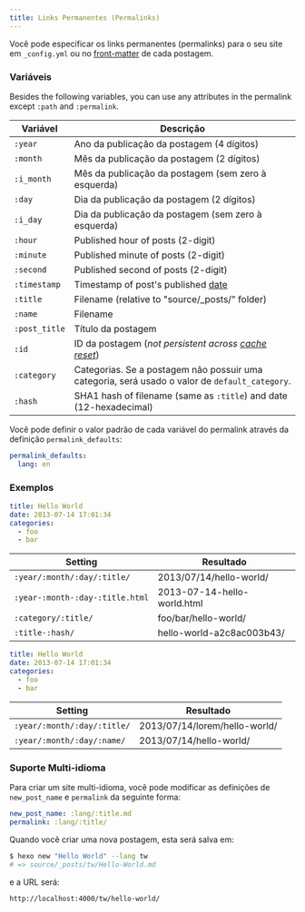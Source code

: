```yaml
---
title: Links Permanentes (Permalinks)
---
```


Você pode especificar os links permanentes (permalinks) para o seu site em `_config.yml` ou no [front-matter](front-matter.html) de cada postagem.

### Variáveis

Besides the following variables, you can use any attributes in the permalink except `:path` and `:permalink`.

| Variável      | Descrição                                                                                      |
| ------------- | ---------------------------------------------------------------------------------------------- |
| `:year`       | Ano da publicação da postagem (4 dígitos)                                                      |
| `:month`      | Mês da publicação da postagem (2 dígitos)                                                      |
| `:i_month`    | Mês da publicação da postagem (sem zero à esquerda)                                            |
| `:day`        | Dia da publicação da postagem (2 dígitos)                                                      |
| `:i_day`      | Dia da publicação da postagem (sem zero à esquerda)                                            |
| `:hour`       | Published hour of posts (2-digit)                                                              |
| `:minute`     | Published minute of posts (2-digit)                                                            |
| `:second`     | Published second of posts (2-digit)                                                            |
| `:timestamp`  | Timestamp of post's published [date](./front-matter#Settings-Their-Default-Values)             |
| `:title`      | Filename (relative to "source/\_posts/" folder)                                              |
| `:name`       | Filename                                                                                       |
| `:post_title` | Título da postagem                                                                             |
| `:id`         | ID da postagem (_not persistent across [cache reset](/pt-br/docs/commands#clean)_)             |
| `:category`   | Categorias. Se a postagem não possuir uma categoria, será usado o valor de `default_category`. |
| `:hash`       | SHA1 hash of filename (same as `:title`) and date (12-hexadecimal)                             |

Você pode definir o valor padrão de cada variável do permalink através da definição `permalink_defaults`:

```yaml
permalink_defaults:
  lang: en
```

### Exemplos

```yaml source/_posts/hello-world.md
title: Hello World
date: 2013-07-14 17:01:34
categories:
  - foo
  - bar
```

| Setting                         | Resultado                   |
| ------------------------------- | --------------------------- |
| `:year/:month/:day/:title/`     | 2013/07/14/hello-world/     |
| `:year-:month-:day-:title.html` | 2013-07-14-hello-world.html |
| `:category/:title/`             | foo/bar/hello-world/        |
| `:title-:hash/`                 | hello-world-a2c8ac003b43/   |

```yaml source/_posts/lorem/hello-world.md
title: Hello World
date: 2013-07-14 17:01:34
categories:
  - foo
  - bar
```

| Setting                     | Resultado                     |
| --------------------------- | ----------------------------- |
| `:year/:month/:day/:title/` | 2013/07/14/lorem/hello-world/ |
| `:year/:month/:day/:name/`  | 2013/07/14/hello-world/       |

### Suporte Multi-idioma

Para criar um site multi-idioma, você pode modificar as definições de `new_post_name` e `permalink` da seguinte forma:

```yaml
new_post_name: :lang/:title.md
permalink: :lang/:title/
```

Quando você criar uma nova postagem, esta será salva em:

```bash
$ hexo new "Hello World" --lang tw
# => source/_posts/tw/Hello-World.md
```

e a URL será:

```plain
http://localhost:4000/tw/hello-world/
```
